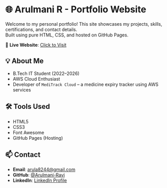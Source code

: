 # 🌐 Arulmani R - Portfolio Website

Welcome to my personal portfolio! This site showcases my projects, skills, certifications, and contact details.  
Built using pure HTML, CSS, and hosted on GitHub Pages.

🚀 **Live Website**: [Click to Visit](https://Arulmani-Ravi.github.io/Portfolio)

## 💡 About Me
- B.Tech IT Student (2022–2026)
- AWS Cloud Enthusiast
- Developer of `MediTrack Cloud` – a medicine expiry tracker using AWS services

## 🛠️ Tools Used
- HTML5
- CSS3
- Font Awesome
- GitHub Pages (Hosting)

## 📫 Contact
- **Email**: arula8244@gmail.com  
- **GitHub**: [@Arulmani-Ravi](https://github.com/Arulmani-Ravi)  
- **LinkedIn**: [LinkedIn Profile](https://www.linkedin.com/in/arulmani-ravi)
